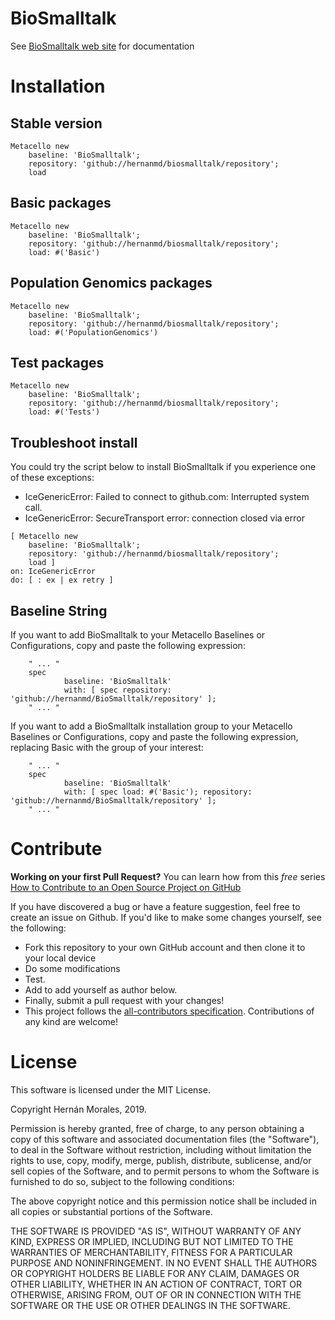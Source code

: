 # BioSmalltalk

See [BioSmalltalk web site](https://biosmalltalk.github.io/web) for documentation

# Installation

## Stable version

```smalltalk
Metacello new
    baseline: 'BioSmalltalk';
    repository: 'github://hernanmd/biosmalltalk/repository';
    load
```

## Basic packages

```smalltalk
Metacello new
    baseline: 'BioSmalltalk';
    repository: 'github://hernanmd/biosmalltalk/repository';
    load: #('Basic')
```

## Population Genomics packages

```smalltalk
Metacello new
    baseline: 'BioSmalltalk';
    repository: 'github://hernanmd/biosmalltalk/repository';
    load: #('PopulationGenomics')
```

## Test packages

```smalltalk
Metacello new
    baseline: 'BioSmalltalk';
    repository: 'github://hernanmd/biosmalltalk/repository';
    load: #('Tests')
```

## Troubleshoot install

You could try the script below to install BioSmalltalk if you experience one of these exceptions:

  - IceGenericError: Failed to connect to github.com: Interrupted system call.
  - IceGenericError: SecureTransport error: connection closed via error


```smalltalk
[ Metacello new
    baseline: 'BioSmalltalk';
    repository: 'github://hernanmd/biosmalltalk/repository';
    load ]
on: IceGenericError 
do: [ : ex | ex retry ]
```

## Baseline String

If you want to add BioSmalltalk to your Metacello Baselines or Configurations, copy and paste the following expression:

        " ... "
        spec
                baseline: 'BioSmalltalk' 
                with: [ spec repository: 'github://hernanmd/BioSmalltalk/repository' ];
        " ... "

If you want to add a BioSmalltalk installation group to your Metacello Baselines or Configurations, copy and paste the following expression, replacing Basic with the group of your interest:

        " ... "
        spec
                baseline: 'BioSmalltalk' 
                with: [ spec load: #('Basic'); repository: 'github://hernanmd/BioSmalltalk/repository' ];
        " ... "

# Contribute

**Working on your first Pull Request?** You can learn how from this *free* series [How to Contribute to an Open Source Project on GitHub](https://egghead.io/series/how-to-contribute-to-an-open-source-project-on-github)

If you have discovered a bug or have a feature suggestion, feel free to create an issue on Github.
If you'd like to make some changes yourself, see the following:    

  - Fork this repository to your own GitHub account and then clone it to your local device
  - Do some modifications
  - Test.
  - Add <your GitHub username> to add yourself as author below.
  - Finally, submit a pull request with your changes!
  - This project follows the [all-contributors specification](https://github.com/kentcdodds/all-contributors). Contributions of any kind are welcome!

# License

This software is licensed under the MIT License.

Copyright Hernán Morales, 2019.

Permission is hereby granted, free of charge, to any person obtaining
 a copy of this software and associated documentation files (the 
"Software"), to deal in the Software without restriction, including 
without limitation the rights to use, copy, modify, merge, publish, 
distribute, sublicense, and/or sell copies of the Software, and to 
permit persons to whom the Software is furnished to do so, subject to 
the following conditions:

The above copyright notice and this permission notice shall be included in all copies or substantial portions of the Software.

THE SOFTWARE IS PROVIDED "AS IS", WITHOUT WARRANTY OF ANY KIND, 
EXPRESS OR IMPLIED, INCLUDING BUT NOT LIMITED TO THE WARRANTIES OF 
MERCHANTABILITY, FITNESS FOR A PARTICULAR PURPOSE AND NONINFRINGEMENT. 
IN NO EVENT SHALL THE AUTHORS OR COPYRIGHT HOLDERS BE LIABLE FOR ANY 
CLAIM, DAMAGES OR OTHER LIABILITY, WHETHER IN AN ACTION OF CONTRACT, 
TORT OR OTHERWISE, ARISING FROM, OUT OF OR IN CONNECTION WITH THE 
SOFTWARE OR THE USE OR OTHER DEALINGS IN THE SOFTWARE.
